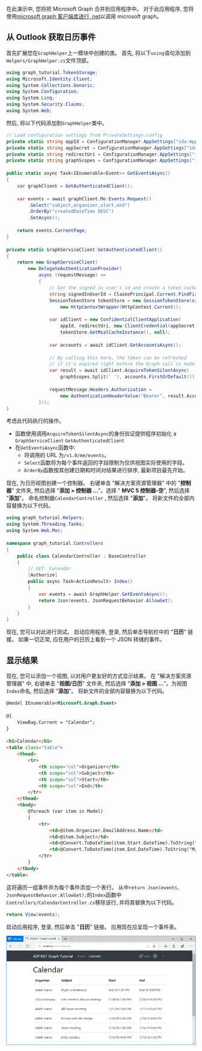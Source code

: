 <!-- markdownlint-disable MD002 MD041 -->

在此演示中, 您将把 Microsoft Graph 合并到应用程序中。 对于此应用程序, 您将使用[microsoft graph 客户端库进行 .net](https://github.com/microsoftgraph/msgraph-sdk-dotnet)以调用 microsoft graph。

## <a name="get-calendar-events-from-outlook"></a>从 Outlook 获取日历事件

首先扩展您在`GraphHelper`上一模块中创建的类。 首先, 将以下`using`语句添加到`Helpers/GraphHelper.cs`文件顶部。

```cs
using graph_tutorial.TokenStorage;
using Microsoft.Identity.Client;
using System.Collections.Generic;
using System.Configuration;
using System.Linq;
using System.Security.Claims;
using System.Web;
```

然后, 将以下代码添加到`GraphHelper`类中。

```cs
// Load configuration settings from PrivateSettings.config
private static string appId = ConfigurationManager.AppSettings["ida:AppId"];
private static string appSecret = ConfigurationManager.AppSettings["ida:AppSecret"];
private static string redirectUri = ConfigurationManager.AppSettings["ida:RedirectUri"];
private static string graphScopes = ConfigurationManager.AppSettings["ida:AppScopes"];

public static async Task<IEnumerable<Event>> GetEventsAsync()
{
    var graphClient = GetAuthenticatedClient();

    var events = await graphClient.Me.Events.Request()
        .Select("subject,organizer,start,end")
        .OrderBy("createdDateTime DESC")
        .GetAsync();

    return events.CurrentPage;
}

private static GraphServiceClient GetAuthenticatedClient()
{
    return new GraphServiceClient(
        new DelegateAuthenticationProvider(
            async (requestMessage) =>
            {
                // Get the signed in user's id and create a token cache
                string signedInUserId = ClaimsPrincipal.Current.FindFirst(ClaimTypes.NameIdentifier).Value;
                SessionTokenStore tokenStore = new SessionTokenStore(signedInUserId,
                    new HttpContextWrapper(HttpContext.Current));

                var idClient = new ConfidentialClientApplication(
                    appId, redirectUri, new ClientCredential(appSecret),
                    tokenStore.GetMsalCacheInstance(), null);

                var accounts = await idClient.GetAccountsAsync();

                // By calling this here, the token can be refreshed
                // if it's expired right before the Graph call is made
                var result = await idClient.AcquireTokenSilentAsync(
                    graphScopes.Split(' '), accounts.FirstOrDefault());

                requestMessage.Headers.Authorization =
                    new AuthenticationHeaderValue("Bearer", result.AccessToken);
            }));
}
```

考虑此代码执行的操作。

- 函数使用调用`AcquireTokenSilentAsync`的身份验证提供程序初始化 a `GraphServiceClient` `GetAuthenticatedClient`
- 在`GetEventsAsync`函数中:
  - 将调用的 URL 为`/v1.0/me/events`。
  - `Select`函数将为每个事件返回的字段限制为仅供视图实际使用的字段。
  - `OrderBy`函数按其创建日期和时间对结果进行排序, 最新项目最先开始。

现在, 为日历视图创建一个控制器。 右键单击 "解决方案资源管理器" 中的 "**控制器**" 文件夹, 然后选择 "**添加 > 控制器 ...**"。选择 " **MVC 5 控制器-空**", 然后选择 "**添加**"。 命名控制器`CalendarController` , 然后选择 "**添加**"。 将新文件的全部内容替换为以下代码。

```cs
using graph_tutorial.Helpers;
using System.Threading.Tasks;
using System.Web.Mvc;

namespace graph_tutorial.Controllers
{
    public class CalendarController : BaseController
    {
        // GET: Calendar
        [Authorize]
        public async Task<ActionResult> Index()
        {
            var events = await GraphHelper.GetEventsAsync();
            return Json(events, JsonRequestBehavior.AllowGet);
        }
    }
}
```

现在, 您可以对此进行测试。 启动应用程序, 登录, 然后单击导航栏中的 "**日历**" 链接。 如果一切正常, 应在用户的日历上看到一个 JSON 转储的事件。

## <a name="display-the-results"></a>显示结果

现在, 您可以添加一个视图, 以对用户更友好的方式显示结果。 在 "解决方案资源管理器" 中, 右键单击 "**视图/日历**" 文件夹, 然后选择 "**添加 > 视图 ...**"。为视图`Index`命名, 然后选择 "**添加**"。 将新文件的全部内容替换为以下代码。

```html
@model IEnumerable<Microsoft.Graph.Event>

@{
    ViewBag.Current = "Calendar";
}

<h1>Calendar</h1>
<table class="table">
    <thead>
        <tr>
            <th scope="col">Organizer</th>
            <th scope="col">Subject</th>
            <th scope="col">Start</th>
            <th scope="col">End</th>
        </tr>
    </thead>
    <tbody>
        @foreach (var item in Model)
        {
            <tr>
                <td>@item.Organizer.EmailAddress.Name</td>
                <td>@item.Subject</td>
                <td>@Convert.ToDateTime(item.Start.DateTime).ToString("M/d/yy h:mm tt")</td>
                <td>@Convert.ToDateTime(item.End.DateTime).ToString("M/d/yy h:mm tt")</td>
            </tr>
        }
    </tbody>
</table>
```

这将遍历一组事件并为每个事件添加一个表行。 从中`return Json(events, JsonRequestBehavior.AllowGet);`的`Index`函数中`Controllers/CalendarController.cs`移除该行, 并将其替换为以下代码。

```cs
return View(events);
```

启动应用程序, 登录, 然后单击 "**日历**" 链接。 应用现在应呈现一个事件表。

![事件表的屏幕截图](./images/add-msgraph-01.png)